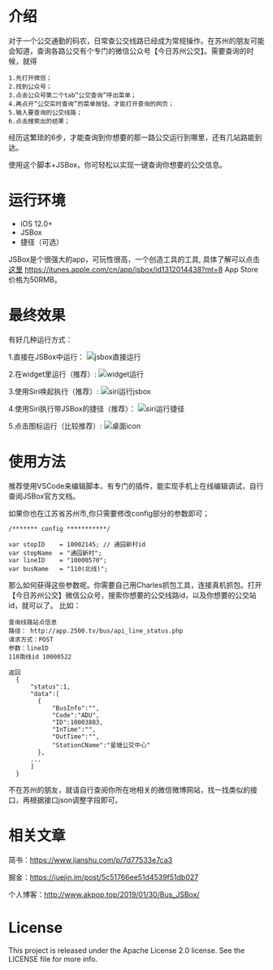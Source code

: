 # 介绍

对于一个公交通勤的码农，日常查公交线路已经成为常规操作。在苏州的朋友可能会知道，查询各路公交有个专门的微信公众号【今日苏州公交】。需要查询的时候，就得
```
1.先打开微信；
2.找到公众号；
3.点击公众号第二个tab“公交查询”呼出菜单；
4.再点开“公交实时查询”的菜单按钮，才能打开查询的网页；
5.输入要查询的公交线路；
6.点击搜索出的结果；
```
经历这繁琐的6步，才能查询到你想要的那一路公交运行到哪里，还有几站路能到达。

使用这个脚本+JSBox，你可轻松以实现一键查询你想要的公交信息。

# 运行环境

- iOS 12.0+
- JSBox 
- 捷径（可选）

JSBox是个很强大的app，可玩性很高，一个创造工具的工具, 具体了解可以点击[这里](https://sspai.com/post/42361)
https://itunes.apple.com/cn/app/jsbox/id1312014438?mt=8 App Store价格为50RMB。


# 最终效果
有好几种运行方式：

1.直接在JSBox中运行：
<img src="images/jsbox_run.gif" alt="jsbox直接运行">

2.在widget里运行（推荐）:
<img src="images/widget.gif" alt="widget运行">

3.使用Siri唤起执行（推荐）:
<img src="images/siri_run_jsbox.gif" alt="siri运行jsbox">

4.使用Siri执行带JSBox的捷径（推荐）：
<img src="images/siri.gif" alt="siri运行捷径">

5.点击图标运行（比较推荐）:
<img src="images/icon_launch_jsbox.gif" alt="桌面icon">

# 使用方法
  
  推荐使用VSCode来编辑脚本，有专门的插件，能实现手机上在线编辑调试，自行查阅JSBox官方文档。
  
  如果你也在江苏省苏州市,你只需要修改config部分的参数即可；
  
  ```
  /******* config ***********/

  var stopID    = 10002145; // 通园新村id
  var stopName  = "通园新村";
  var lineID    = "10000570";
  var busName   = "110(北线)";
  
  ```
  
  那么如何获得这些参数呢。你需要自己用Charles抓包工具，连接真机抓包。打开【今日苏州公交】微信公众号，搜索你想要的公交线路id，以及你想要的公交站id，就可以了。
  比如：
  
  ```
  查询线路站点信息
  路径： http://app.2500.tv/bus/api_line_status.php
  请求方式：POST
  参数：lineID 
  110南线id 10000522

  返回
    {
      "status":1,
      "data":[
        {
            "BusInfo":"",
            "Code":"ADU",
            "ID":10003883,
            "InTime":"",
            "OutTime":"",
            "StationCName":"星塘公交中心"
        },
        ...
        ]
    }

  ```
  
  不在苏州的朋友，就请自行查阅你所在地相关的微信微博网站，找一找类似的接口，再根据接口json调整字段即可。
  
# 相关文章

简书：https://www.jianshu.com/p/7d77533e7ca3 

掘金：https://juejin.im/post/5c51766ee51d4539f51db027

个人博客：http://www.akpop.top/2019/01/30/Bus_JSBox/

# License

This project is released under the Apache License 2.0 license. See the LICENSE file for more info.

